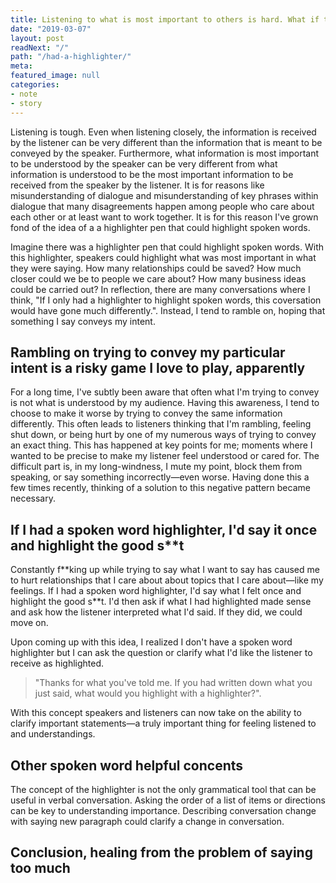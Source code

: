 ```yaml
---
title: Listening to what is most important to others is hard. What if they had a highlighter?
date: "2019-03-07"
layout: post
readNext: "/"
path: "/had-a-highlighter/"
meta:
featured_image: null
categories:
- note
- story
---
```


Listening is tough. Even when listening closely, the information is received by the listener can be very different than the information that is meant to be conveyed by the speaker. Furthermore, what information is most important to be understood by the speaker can be very different from what information is understood to be the most important information to be received from the speaker by the listener. It is for reasons like misunderstanding of dialogue and misunderstanding of key phrases within dialogue that many disagreements happen among people who care about each other or at least want to work together. It is for this reason I've grown fond of the idea of a a highlighter pen that could highlight spoken words.

Imagine there was a highlighter pen that could highlight spoken words. With this highlighter, speakers could highlight what was most important in what they were saying. How many relationships could be saved? How much closer could we be to people we care about? How many business ideas could be carried out? In reflection, there are many conversations where I think, "If I only had a highlighter to highlight spoken words, this coversation would have gone much differently.". Instead, I tend to ramble on, hoping that something I say conveys my intent.

## Rambling on trying to convey my particular intent is a risky game I love to play, apparently

For a long time, I've subtly been aware that often what I'm trying to convey is not what is understood by my audience. Having this awareness, I tend to choose to make it worse by trying to convey the same information differently. This often leads to listeners thinking that I'm rambling, feeling shut down, or being hurt by one of my numerous ways of trying to convey an exact thing. This has happened at key points for me; moments where I wanted to be precise to make my listener feel understood or cared for. The difficult part is, in my long-windness, I mute my point, block them from speaking, or say something incorrectly—even worse. Having done this a few times recently, thinking of a solution to this negative pattern became necessary.

## If I had a spoken word highlighter, I'd say it once and highlight the good s**t

Constantly f**king up while trying to say what I want to say has caused me to hurt relationships that I care about about topics that I care about—like my feelings. If I had a spoken word highlighter, I'd say what I felt once and highlight the good s\*\*t. I'd then ask if what I had highlighted made sense and ask how the listener interpreted what I'd said. If they did, we could move on.

Upon coming up with this idea, I realized I don't have a spoken word highlighter but I can ask the question or clarify what I'd like the listener to receive as highlighted.

> "Thanks for what you've told me. If you had written down what you just said, what would you highlight with a highlighter?".

With this concept speakers and listeners can now take on the ability to clarify important statements—a truly important thing for feeling listened to and understandings.

## Other spoken word helpful concents

The concept of the highlighter is not the only grammatical tool that can be useful in verbal conversation. Asking the order of a list of items or directions can be key to understanding importance. Describing conversation change with saying new paragraph could clarify a change in conversation.

## Conclusion, healing from the problem of saying too much
